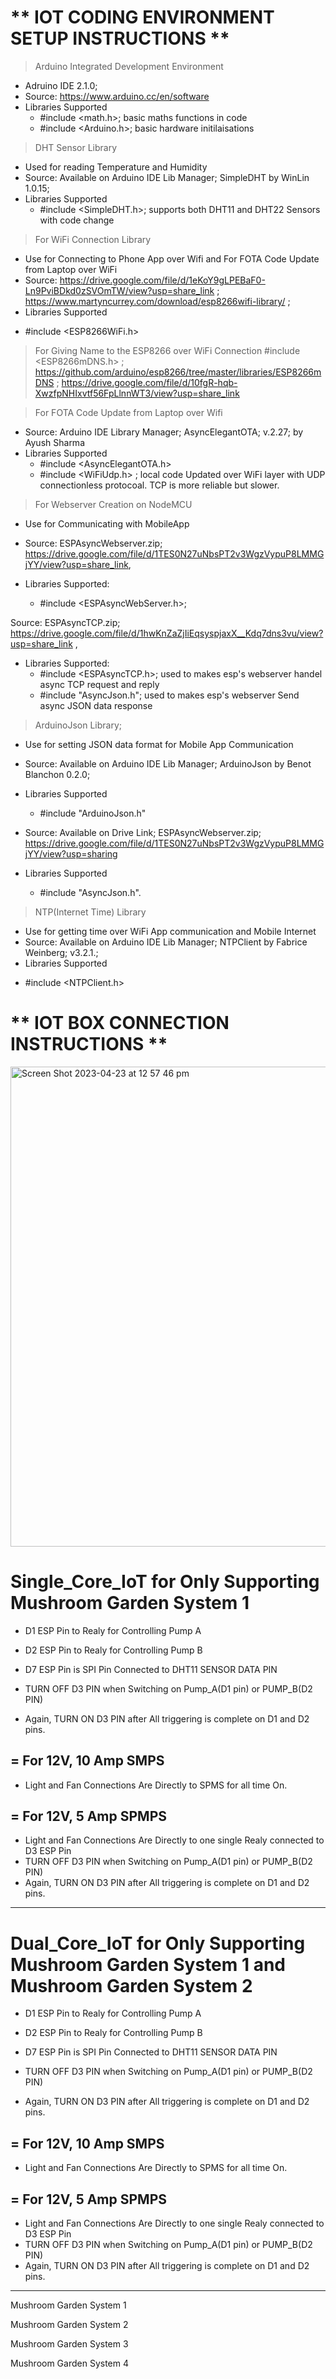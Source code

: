 

# ** IOT CODING ENVIRONMENT SETUP INSTRUCTIONS ** 


> Arduino Integrated Development Environment  
* Adruino IDE 2.1.0;
* Source: https://www.arduino.cc/en/software
* Libraries Supported
   - #include <math.h>; basic maths functions in code
   - #include <Arduino.h>; basic hardware initilaisations 

> DHT Sensor Library
* Used for reading Temperature and Humidity 
* Source: Available on Arduino IDE Lib Manager; SimpleDHT by WinLin 1.0.15; 
* Libraries Supported 
  - #include <SimpleDHT.h>; supports both DHT11 and DHT22 Sensors with code change


> For WiFi Connection Library
* Use for Connecting to Phone App over Wifi and For FOTA Code Update from Laptop over WiFi
* Source: https://drive.google.com/file/d/1eKoY9gLPEBaF0-Ln9PviBDkd0zSVOmTW/view?usp=share_link ;
https://www.martyncurrey.com/download/esp8266wifi-library/ ; 
* Libraries Supported
 - #include <ESP8266WiFi.h>

> For Giving Name to the ESP8266 over WiFi Connection
#include <ESP8266mDNS.h> ; https://github.com/arduino/esp8266/tree/master/libraries/ESP8266mDNS ;
https://drive.google.com/file/d/10fgR-hqb-XwzfpNHIxvtf56FpLlnnWT3/view?usp=share_link


> For FOTA Code Update from Laptop over Wifi
* Source: Arduino IDE Library Manager; AsyncElegantOTA; v.2.27; by Ayush Sharma
* Libraries Supported 
  - #include <AsyncElegantOTA.h>
  - #include <WiFiUdp.h> ; local code Updated over WiFi layer with UDP connectionless protocoal. TCP is more reliable but slower. 


> For Webserver Creation on NodeMCU
* Use for Communicating with MobileApp

* Source: ESPAsyncWebserver.zip; https://drive.google.com/file/d/1TES0N27uNbsPT2v3WgzVypuP8LMMGjYY/view?usp=share_link,
* Libraries Supported: 
  - #include <ESPAsyncWebServer.h>; 

Source:  ESPAsyncTCP.zip; https://drive.google.com/file/d/1hwKnZaZjIiEqsyspjaxX__Kdq7dns3vu/view?usp=share_link , 
* Libraries Supported: 
  - #include <ESPAsyncTCP.h>; used to makes esp's webserver handel async TCP request and reply
  - #include "AsyncJson.h"; used to makes esp's webserver Send async JSON data response 


>ArduinoJson Library; 
* Use for setting  JSON data format for Mobile App Communication 

* Source: Available on Arduino IDE Lib Manager; ArduinoJson by Benot Blanchon 0.2.0; 
* Libraries Supported 
  - #include "ArduinoJson.h"
  
* Source: Available on Drive Link; ESPAsyncWebserver.zip; https://drive.google.com/file/d/1TES0N27uNbsPT2v3WgzVypuP8LMMGjYY/view?usp=sharing 
* Libraries Supported 
   - #include "AsyncJson.h".

> NTP(Internet Time) Library
* Use for getting time over WiFi App communication and Mobile Internet 
* Source: Available on Arduino IDE Lib Manager;  NTPClient by Fabrice Weinberg; v3.2.1.; 
* Libraries Supported
 - #include <NTPClient.h>



# ** IOT BOX CONNECTION INSTRUCTIONS ** 



<img width="768" alt="Screen Shot 2023-04-23 at 12 57 46 pm" src="https://user-images.githubusercontent.com/25979664/233826097-173924ec-99f3-45a0-9114-82f6fdd2784c.png">






#  Single_Core_IoT for Only Supporting Mushroom Garden System 1 

- D1 ESP Pin to Realy for Controlling Pump A
- D2 ESP Pin to Realy for Controlling Pump B


- D7 ESP Pin is SPI Pin Connected to DHT11 SENSOR DATA PIN


- TURN OFF D3 PIN when Switching on Pump_A(D1 pin) or PUMP_B(D2 PIN)
- Again, TURN ON D3 PIN after All triggering is complete on D1 and D2 pins. 

## = For 12V, 10 Amp SMPS
  - Light and Fan Connections Are Directly to SPMS for all time On.

## = For 12V, 5 Amp SPMPS
  - Light and Fan Connections Are Directly to one single Realy connected to D3 ESP Pin
  - TURN OFF D3 PIN when Switching on Pump_A(D1 pin) or PUMP_B(D2 PIN)
  - Again, TURN ON D3 PIN after All triggering is complete on D1 and D2 pins.  
 
****************************************************************************************


# Dual_Core_IoT for Only Supporting Mushroom Garden System 1 and Mushroom Garden System 2 

- D1 ESP Pin to Realy for Controlling Pump A
- D2 ESP Pin to Realy for Controlling Pump B


- D7 ESP Pin is SPI Pin Connected to DHT11 SENSOR DATA PIN


- TURN OFF D3 PIN when Switching on Pump_A(D1 pin) or PUMP_B(D2 PIN)
- Again, TURN ON D3 PIN after All triggering is complete on D1 and D2 pins. 

## = For 12V, 10 Amp SMPS
  - Light and Fan Connections Are Directly to SPMS for all time On.

## = For 12V, 5 Amp SPMPS
  - Light and Fan Connections Are Directly to one single Realy connected to D3 ESP Pin
  - TURN OFF D3 PIN when Switching on Pump_A(D1 pin) or PUMP_B(D2 PIN)
  - Again, TURN ON D3 PIN after All triggering is complete on D1 and D2 pins.  
 
****************************************************************************************




Mushroom Garden System 1



Mushroom Garden System 2



Mushroom Garden System 3



Mushroom Garden System 4
